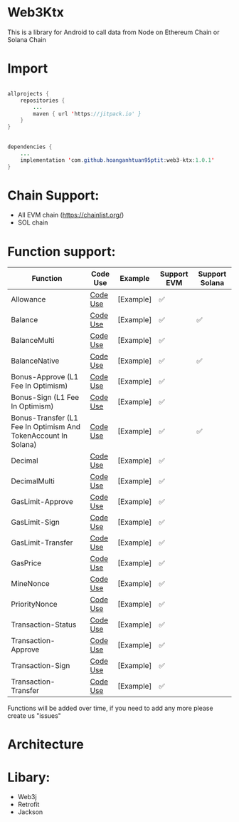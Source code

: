 # Web3Ktx
This is a library for Android to call data from Node on Ethereum Chain or Solana Chain


# Import

```java

allprojects {
	repositories {
		...
		maven { url 'https://jitpack.io' }
	}
}
    
    
dependencies {
	...
	implementation 'com.github.hoanganhtuan95ptit:web3-ktx:1.0.1'
}
```

# Chain Support:
  * All EVM chain (https://chainlist.org/)
  * SOL chain

# Function support:

Function | Code Use | Example | Support EVM | Support Solana
--- | --- | ---  | --- | --- 
Allowance | [Code Use](https://github.com/hoanganhtuan95ptit/web3-ktx/blob/17086f6cf822a43994801fe353295588f2745955/web3/src/main/java/com/one/web3/Web3.kt#LL87C3-L87C3) | [Example] | ✅ | 
Balance | [Code Use](https://github.com/hoanganhtuan95ptit/web3-ktx/blob/17086f6cf822a43994801fe353295588f2745955/web3/src/main/java/com/one/web3/Web3.kt#L92) | [Example] | ✅ | ✅ 
BalanceMulti | [Code Use](https://github.com/hoanganhtuan95ptit/web3-ktx/blob/17086f6cf822a43994801fe353295588f2745955/web3/src/main/java/com/one/web3/Web3.kt#L97) | [Example] | ✅ | 
BalanceNative | [Code Use](https://github.com/hoanganhtuan95ptit/web3-ktx/blob/17086f6cf822a43994801fe353295588f2745955/web3/src/main/java/com/one/web3/Web3.kt#L102) | [Example] | ✅ | ✅ 
Bonus-Approve (L1 Fee In Optimism) | [Code Use](https://github.com/hoanganhtuan95ptit/web3-ktx/blob/17086f6cf822a43994801fe353295588f2745955/web3/src/main/java/com/one/web3/Web3.kt#LL107C17-L107C29) | [Example] | ✅ | 
Bonus-Sign (L1 Fee In Optimism) | [Code Use](https://github.com/hoanganhtuan95ptit/web3-ktx/blob/17086f6cf822a43994801fe353295588f2745955/web3/src/main/java/com/one/web3/Web3.kt#LL112C17-L112C26) | [Example] | ✅ | 
Bonus-Transfer (L1 Fee In Optimism And TokenAccount In Solana)| [Code Use](https://github.com/hoanganhtuan95ptit/web3-ktx/blob/17086f6cf822a43994801fe353295588f2745955/web3/src/main/java/com/one/web3/Web3.kt#LL117C17-L117C30) | [Example] | ✅ | ✅  
Decimal | [Code Use](https://github.com/hoanganhtuan95ptit/web3-ktx/blob/17086f6cf822a43994801fe353295588f2745955/web3/src/main/java/com/one/web3/Web3.kt#L122) | [Example] | ✅ | 
DecimalMulti | [Code Use](https://github.com/hoanganhtuan95ptit/web3-ktx/blob/17086f6cf822a43994801fe353295588f2745955/web3/src/main/java/com/one/web3/Web3.kt#L127) | [Example] | ✅ | 
GasLimit-Approve | [Code Use](https://github.com/hoanganhtuan95ptit/web3-ktx/blob/17086f6cf822a43994801fe353295588f2745955/web3/src/main/java/com/one/web3/Web3.kt#L132) | [Example] | ✅ | 
GasLimit-Sign | [Code Use](https://github.com/hoanganhtuan95ptit/web3-ktx/blob/17086f6cf822a43994801fe353295588f2745955/web3/src/main/java/com/one/web3/Web3.kt#L137) | [Example] | ✅ | 
GasLimit-Transfer | [Code Use](https://github.com/hoanganhtuan95ptit/web3-ktx/blob/17086f6cf822a43994801fe353295588f2745955/web3/src/main/java/com/one/web3/Web3.kt#L142) | [Example] | ✅ | 
GasPrice | [Code Use](https://github.com/hoanganhtuan95ptit/web3-ktx/blob/17086f6cf822a43994801fe353295588f2745955/web3/src/main/java/com/one/web3/Web3.kt#L151) | [Example] | ✅ | 
MineNonce | [Code Use](https://github.com/hoanganhtuan95ptit/web3-ktx/blob/17086f6cf822a43994801fe353295588f2745955/web3/src/main/java/com/one/web3/Web3.kt#L156) | [Example] | ✅ | 
PriorityNonce | [Code Use](https://github.com/hoanganhtuan95ptit/web3-ktx/blob/17086f6cf822a43994801fe353295588f2745955/web3/src/main/java/com/one/web3/Web3.kt#L172) | [Example] | ✅ | 
Transaction-Status | [Code Use](https://github.com/hoanganhtuan95ptit/web3-ktx/blob/17086f6cf822a43994801fe353295588f2745955/web3/src/main/java/com/one/web3/Web3.kt#L188) | [Example] | ✅ |  
Transaction-Approve | [Code Use](https://github.com/hoanganhtuan95ptit/web3-ktx/blob/17086f6cf822a43994801fe353295588f2745955/web3/src/main/java/com/one/web3/Web3.kt#L193) | [Example] | ✅ |  
Transaction-Sign | [Code Use](https://github.com/hoanganhtuan95ptit/web3-ktx/blob/17086f6cf822a43994801fe353295588f2745955/web3/src/main/java/com/one/web3/Web3.kt#L214) | [Example] | ✅ |  
Transaction-Transfer | [Code Use](https://github.com/hoanganhtuan95ptit/web3-ktx/blob/17086f6cf822a43994801fe353295588f2745955/web3/src/main/java/com/one/web3/Web3.kt#LL233C17-L233C36) | [Example] | ✅ | 
    
    
Functions will be added over time, if you need to add any more please create us "issues"
  
# Architecture


  
# Libary:

  * Web3j
  * Retrofit
  * Jackson
  
